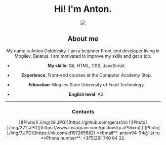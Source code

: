 <h1 align="center"> Hi!  I'm Anton.</h1>

<div align="center"><img src="img/26.JPG" width=40%></div>

<h2 align="center"> About me </h2>

<div align="center"> My name is Anton Goldovsky.
I am a beginner Front-end developer living in Mogilev, Belarus.
I am motivated to improve my skills and get a job.

- **My skills**: Git, HTML, CSS, JavaScript.

- **Experience**: Front-end courses at the Computer Academy Step.

- **Education**: Mogilev State University of Food Technology.

- **English level**: А2.</div>

---
<h3 align="center"> Contacts </h3>
<div align="center">[![Photo](./img/29.JPG)](https://github.com/geras1m) [![Photo](./img/222.JPG)](https://www.instagram.com/goldovsky.a/?hl=ru) [![Photo](./img/7.JPG)](https://vk.com/id197265682)
**Email**: anton94-94@list.ru
**Phone number**: +375(29) 740 64 32.</div>


